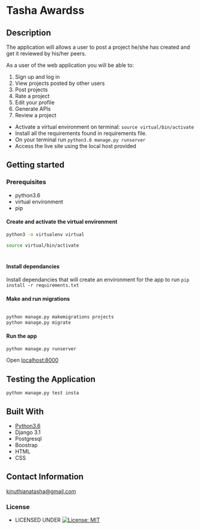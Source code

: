 # Tasha Awardss

## Description
The application will allows a user to post a project he/she has created and get it reviewed by his/her peers.

As a user of the web application you will be able to:

1. Sign up and log in
2. View projects posted by other users
3. Post projects
4. Rate a project
5. Edit your profile
6. Generate APIs
7. Review a project


* Activate a virtual environment on terminal: `source virtual/bin/activate`
* Install all the requirements found in requirements file.
* On your terminal run `python3.6 manage.py runserver`
* Access the live site using the local host provided



## Getting started

### Prerequisites
* python3.6
* virtual environment
* pip

#### Create and activate the virtual environment
```bash
python3 -m virtualenv virtual
```

```bash
source virtual/bin/activate
```

#
#### Install dependancies
Install dependancies that will create an environment for the app to run
`pip install -r requirements.txt`

#### Make and run migrations
```bash

python manage.py makemigrations projects
python manage.py migrate
```

#### Run the app
```bash
python manage.py runserver
```
Open [localhost:8000](http://127.0.0.1:8000/)



## Testing the Application
`python manage.py test insta`
        
## Built With

* [Python3.6](https://docs.python.org/3/)
* Django 3.1
* Postgresql 
* Boostrap
* HTML
* CSS

## Contact Information   
kinuthianatasha@gmail.com 


### License
  
* LICENSED UNDER  [![License: MIT](https://img.shields.io/badge/License-MIT-yellow.svg)](license/MIT)
